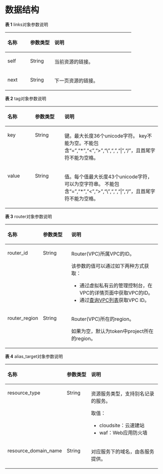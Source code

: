 # 数据结构<a name="zh-cn_topic_0171686991"></a>

**表 1**  links对象参数说明

<a name="table0172144213344"></a>
<table><thead align="left"><tr id="row917304253418"><th class="cellrowborder" valign="top" width="18%" id="mcps1.2.4.1.1"><p id="p101731742153416"><a name="p101731742153416"></a><a name="p101731742153416"></a>名称</p>
</th>
<th class="cellrowborder" valign="top" width="19.25%" id="mcps1.2.4.1.2"><p id="p0174542163418"><a name="p0174542163418"></a><a name="p0174542163418"></a>参数类型</p>
</th>
<th class="cellrowborder" valign="top" width="62.74999999999999%" id="mcps1.2.4.1.3"><p id="p7174194243414"><a name="p7174194243414"></a><a name="p7174194243414"></a>说明</p>
</th>
</tr>
</thead>
<tbody><tr id="row1390694871216"><td class="cellrowborder" valign="top" width="18%" headers="mcps1.2.4.1.1 "><p id="p8907184881217"><a name="p8907184881217"></a><a name="p8907184881217"></a>self</p>
</td>
<td class="cellrowborder" valign="top" width="19.25%" headers="mcps1.2.4.1.2 "><p id="p9907184891219"><a name="p9907184891219"></a><a name="p9907184891219"></a>String</p>
</td>
<td class="cellrowborder" valign="top" width="62.74999999999999%" headers="mcps1.2.4.1.3 "><p id="p1890754813127"><a name="p1890754813127"></a><a name="p1890754813127"></a>当前资源的链接。</p>
</td>
</tr>
<tr id="row15778204719370"><td class="cellrowborder" valign="top" width="18%" headers="mcps1.2.4.1.1 "><p id="p136561245153620"><a name="p136561245153620"></a><a name="p136561245153620"></a>next</p>
</td>
<td class="cellrowborder" valign="top" width="19.25%" headers="mcps1.2.4.1.2 "><p id="p19656144517367"><a name="p19656144517367"></a><a name="p19656144517367"></a>String</p>
</td>
<td class="cellrowborder" valign="top" width="62.74999999999999%" headers="mcps1.2.4.1.3 "><p id="p76567451365"><a name="p76567451365"></a><a name="p76567451365"></a>下一页资源的链接。</p>
</td>
</tr>
</tbody>
</table>

**表 2**  tag对象参数说明

<a name="table19530794112436"></a>
<table><thead align="left"><tr id="row15361836112436"><th class="cellrowborder" valign="top" width="18.011801180118013%" id="mcps1.2.4.1.1"><p id="p58707511112436"><a name="p58707511112436"></a><a name="p58707511112436"></a>名称</p>
</th>
<th class="cellrowborder" valign="top" width="19.28192819281928%" id="mcps1.2.4.1.2"><p id="p42210623112436"><a name="p42210623112436"></a><a name="p42210623112436"></a>参数类型</p>
</th>
<th class="cellrowborder" valign="top" width="62.70627062706271%" id="mcps1.2.4.1.3"><p id="p63617265112436"><a name="p63617265112436"></a><a name="p63617265112436"></a>说明</p>
</th>
</tr>
</thead>
<tbody><tr id="row35684479112436"><td class="cellrowborder" valign="top" width="18.011801180118013%" headers="mcps1.2.4.1.1 "><p id="p13313439112530"><a name="p13313439112530"></a><a name="p13313439112530"></a>key</p>
</td>
<td class="cellrowborder" valign="top" width="19.28192819281928%" headers="mcps1.2.4.1.2 "><p id="p35653193112436"><a name="p35653193112436"></a><a name="p35653193112436"></a>String</p>
</td>
<td class="cellrowborder" valign="top" width="62.70627062706271%" headers="mcps1.2.4.1.3 "><p id="p48921437201850"><a name="p48921437201850"></a><a name="p48921437201850"></a>键。最大长度36个unicode字符。 key不能为空。不能包含“=”,“*”,“&lt;”,“&gt;”,“\”,“,”,“|”,“/”，且首尾字符不能为空格。</p>
</td>
</tr>
<tr id="row20048002112436"><td class="cellrowborder" valign="top" width="18.011801180118013%" headers="mcps1.2.4.1.1 "><p id="p66095544112533"><a name="p66095544112533"></a><a name="p66095544112533"></a>value</p>
</td>
<td class="cellrowborder" valign="top" width="19.28192819281928%" headers="mcps1.2.4.1.2 "><p id="p60123528112436"><a name="p60123528112436"></a><a name="p60123528112436"></a>String</p>
</td>
<td class="cellrowborder" valign="top" width="62.70627062706271%" headers="mcps1.2.4.1.3 "><p id="p61714725112922"><a name="p61714725112922"></a><a name="p61714725112922"></a>值。每个值最大长度43个unicode字符，可以为空字符串。 不能包含“=”,“*”,“&lt;”,“&gt;”,“\”,“,”,“|”,“/”，且首尾字符不能为空格。</p>
</td>
</tr>
</tbody>
</table>

**表 3**  router对象参数说明

<a name="table4448008117179"></a>
<table><thead align="left"><tr id="row6132935617179"><th class="cellrowborder" valign="top" width="18.099999999999998%" id="mcps1.2.4.1.1"><p id="p36588677171719"><a name="p36588677171719"></a><a name="p36588677171719"></a>名称</p>
</th>
<th class="cellrowborder" valign="top" width="19.37%" id="mcps1.2.4.1.2"><p id="p9906869171719"><a name="p9906869171719"></a><a name="p9906869171719"></a>参数类型</p>
</th>
<th class="cellrowborder" valign="top" width="62.529999999999994%" id="mcps1.2.4.1.3"><p id="p64258954171719"><a name="p64258954171719"></a><a name="p64258954171719"></a>说明</p>
</th>
</tr>
</thead>
<tbody><tr id="row266872817179"><td class="cellrowborder" valign="top" width="18.099999999999998%" headers="mcps1.2.4.1.1 "><p id="p25118582171719"><a name="p25118582171719"></a><a name="p25118582171719"></a>router_id</p>
</td>
<td class="cellrowborder" valign="top" width="19.37%" headers="mcps1.2.4.1.2 "><p id="p50755907171719"><a name="p50755907171719"></a><a name="p50755907171719"></a>String</p>
</td>
<td class="cellrowborder" valign="top" width="62.529999999999994%" headers="mcps1.2.4.1.3 "><p id="p17587794171719"><a name="p17587794171719"></a><a name="p17587794171719"></a>Router(VPC)所属VPC的ID。</p>
<p id="p143411822947"><a name="p143411822947"></a><a name="p143411822947"></a>该参数的值可以通过如下两种方式获取：</p>
<a name="ul1938314911411"></a><a name="ul1938314911411"></a><ul id="ul1938314911411"><li>通过虚拟私有云的管理控制台，在VPC的详情页面中获取VPC的ID。</li><li>通过<a href="https://support.huaweicloud.com/api-vpc/zh-cn_topic_0020090625.html" target="_blank" rel="noopener noreferrer">查询VPC列表</a>获取VPC ID。</li></ul>
</td>
</tr>
<tr id="row6657832817179"><td class="cellrowborder" valign="top" width="18.099999999999998%" headers="mcps1.2.4.1.1 "><p id="p3709384171719"><a name="p3709384171719"></a><a name="p3709384171719"></a>router_region</p>
</td>
<td class="cellrowborder" valign="top" width="19.37%" headers="mcps1.2.4.1.2 "><p id="p43861924171719"><a name="p43861924171719"></a><a name="p43861924171719"></a>String</p>
</td>
<td class="cellrowborder" valign="top" width="62.529999999999994%" headers="mcps1.2.4.1.3 "><p id="p63154928171719"><a name="p63154928171719"></a><a name="p63154928171719"></a>Router(VPC)所在的region。</p>
<p id="p38645142171939"><a name="p38645142171939"></a><a name="p38645142171939"></a>如果为空，默认为token中project所在的region。</p>
</td>
</tr>
</tbody>
</table>

**表 4**  alias\_target对象参数说明

<a name="table11888161342410"></a>
<table><thead align="left"><tr id="row18392181415485"><th class="cellrowborder" valign="top" width="18.011801180118013%" id="mcps1.2.4.1.1"><p id="p183921314184812"><a name="p183921314184812"></a><a name="p183921314184812"></a>名称</p>
</th>
<th class="cellrowborder" valign="top" width="19.28192819281928%" id="mcps1.2.4.1.2"><p id="p439210145483"><a name="p439210145483"></a><a name="p439210145483"></a>参数类型</p>
</th>
<th class="cellrowborder" valign="top" width="62.70627062706271%" id="mcps1.2.4.1.3"><p id="p23921149482"><a name="p23921149482"></a><a name="p23921149482"></a>说明</p>
</th>
</tr>
</thead>
<tbody><tr id="row11392714154811"><td class="cellrowborder" valign="top" width="18.011801180118013%" headers="mcps1.2.4.1.1 "><p id="p1939231417484"><a name="p1939231417484"></a><a name="p1939231417484"></a>resource_type</p>
</td>
<td class="cellrowborder" valign="top" width="19.28192819281928%" headers="mcps1.2.4.1.2 "><p id="p163922014164812"><a name="p163922014164812"></a><a name="p163922014164812"></a>String</p>
</td>
<td class="cellrowborder" valign="top" width="62.70627062706271%" headers="mcps1.2.4.1.3 "><p id="p33931814104817"><a name="p33931814104817"></a><a name="p33931814104817"></a>资源服务类型，支持别名记录的服务。</p>
<p id="p589419319282"><a name="p589419319282"></a><a name="p589419319282"></a>取值：</p>
<a name="ul15851330132819"></a><a name="ul15851330132819"></a><ul id="ul15851330132819"><li>cloudsite：云速建站</li><li>waf：Web应用防火墙</li></ul>
</td>
</tr>
<tr id="row16393414184815"><td class="cellrowborder" valign="top" width="18.011801180118013%" headers="mcps1.2.4.1.1 "><p id="p5393181418489"><a name="p5393181418489"></a><a name="p5393181418489"></a>resource_domain_name</p>
</td>
<td class="cellrowborder" valign="top" width="19.28192819281928%" headers="mcps1.2.4.1.2 "><p id="p8393181414818"><a name="p8393181414818"></a><a name="p8393181414818"></a>String</p>
</td>
<td class="cellrowborder" valign="top" width="62.70627062706271%" headers="mcps1.2.4.1.3 "><p id="p339318146487"><a name="p339318146487"></a><a name="p339318146487"></a>对应服务下的域名，由各服务提供。</p>
</td>
</tr>
</tbody>
</table>

